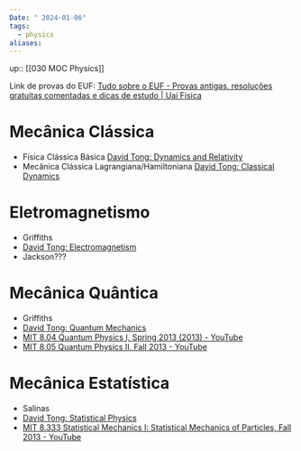```yaml
---
Date: " 2024-01-06"
tags:
  - physics
aliases:
---
```

up:: [[030 MOC Physics]]

Link de provas do EUF: [Tudo sobre o EUF - Provas antigas, resoluções gratuitas comentadas e dicas de estudo | Uai Física](https://www.uaifisica.com.br/euf)
# Mecânica Clássica
- Física Clássica Básica [David Tong: Dynamics and Relativity](http://www.damtp.cam.ac.uk/user/tong/relativity.html)
- Mecânica Clássica Lagrangiana/Hamiltoniana [David Tong: Classical Dynamics](http://www.damtp.cam.ac.uk/user/tong/dynamics.html)
# Eletromagnetismo
- Griffiths
- [David Tong: Electromagnetism](http://www.damtp.cam.ac.uk/user/tong/em.html)
- Jackson???
# Mecânica Quântica
- Griffiths 
- [David Tong: Quantum Mechanics](http://www.damtp.cam.ac.uk/user/tong/quantum.html)
- [MIT 8.04 Quantum Physics I, Spring 2013 (2013) - YouTube](https://www.youtube.com/playlist?list=PLUl4u3cNGP61-9PEhRognw5vryrSEVLPr)
- [MIT 8.05 Quantum Physics II, Fall 2013 - YouTube](https://www.youtube.com/playlist?list=PLUl4u3cNGP60QlYNsy52fctVBOlk-4lYx)
# Mecânica Estatística
- Salinas
- [David Tong: Statistical Physics](http://www.damtp.cam.ac.uk/user/tong/statphys.html)
- [MIT 8.333 Statistical Mechanics I: Statistical Mechanics of Particles, Fall 2013 - YouTube](https://www.youtube.com/playlist?list=PLUl4u3cNGP60gl3fdUTKRrt5t_GPx2sRg)
